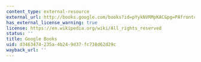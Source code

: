 ```yaml
---
content_type: external-resource
external_url: http://books.google.com/books?id=pYykNVRMpKAC&pg=PAfrontcover#v=onepage
has_external_license_warning: true
license: https://en.wikipedia.org/wiki/All_rights_reserved
status: ''
title: Google Books
uid: d3463474-235a-4b24-9d37-fc738d62d29c
wayback_url: ''
---
```

